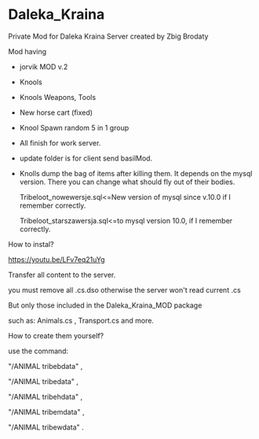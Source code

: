 # Daleka_Kraina
Private Mod for Daleka Kraina Server created by Zbig Brodaty

Mod having
- jorvik MOD v.2
- Knools
- Knools Weapons, Tools 
- New horse cart (fixed)
- Knool Spawn random 5 in 1 group
- All finish for work server. 
- update folder is for client send basilMod.
- Knolls dump the bag of items after killing them. It depends on the mysql version. There you can change what should fly out of their bodies.

    Tribeloot_nowewersje.sql<=New version of mysql since v.10.0 if I remember correctly.

    Tribeloot_starszawersja.sql<=to mysql version 10.0, if I remember correctly. 


How to instal? 

https://youtu.be/LFv7eq21uYg

Transfer all content to the server.

you must remove all .cs.dso otherwise the server won't read current .cs

But only those included in the Daleka_Kraina_MOD package

such as: Animals.cs , Transport.cs and more.


How to create them yourself?

use the command:

"/ANIMAL tribebdata" ,

"/ANIMAL tribedata" ,

"/ANIMAL tribehdata" ,

"/ANIMAL tribemdata" ,

"/ANIMAL tribewdata" .

